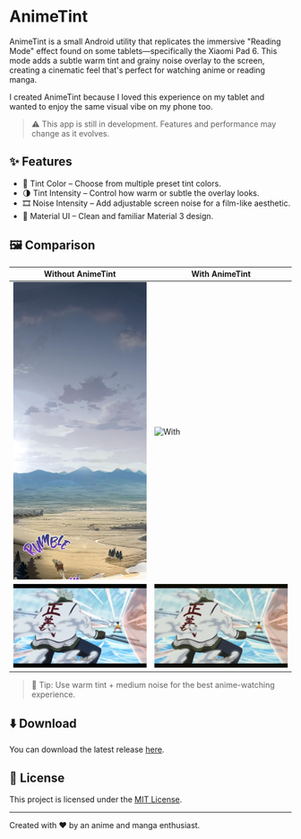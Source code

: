 # AnimeTint

AnimeTint is a small Android utility that replicates the immersive "Reading Mode" effect found on some tablets—specifically the Xiaomi Pad 6. This mode adds a subtle warm tint and grainy noise overlay to the screen, creating a cinematic feel that's perfect for watching anime or reading manga.

I created AnimeTint because I loved this experience on my tablet and wanted to enjoy the same visual vibe on my phone too.

> ⚠️ This app is still in development. Features and performance may change as it evolves.

## ✨ Features

- 🎨 Tint Color – Choose from multiple preset tint colors.
- 🌗 Tint Intensity – Control how warm or subtle the overlay looks.
- 🎞️ Noise Intensity – Add adjustable screen noise for a film-like aesthetic.
- 🧱 Material UI – Clean and familiar Material 3 design.

## 🖼️ Comparison

| Without AnimeTint | With AnimeTint |
|-------------------|----------------|
| ![Without](.github/readme_images/without_animetint1.png) | ![With](.github/readme_images/with_animetint1.png) |
| ![Without 2](.github/readme_images/without_animetint2.jpg) | ![With 2](.github/readme_images/with_animetint2.jpg) |

> 📸 Tip: Use warm tint + medium noise for the best anime-watching experience.

## ⬇️ Download

You can download the latest release [here](https://github.com/leywino/anime_tint/releases).

## 📃 License

This project is licensed under the [MIT License](LICENSE).

---

Created with ❤️ by an anime and manga enthusiast.
